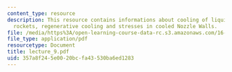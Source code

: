 ```yaml
---
content_type: resource
description: This resource contains informations about cooling of liquid propellant
  rockets, regenerative cooling and stresses in cooled Nozzle Walls.
file: /media/https%3A/open-learning-course-data-rc.s3.amazonaws.com/16-512-rocket-propulsion-fall-2005/357a8f245e0020bcfa43530ba6ed1283_lecture_9.pdf
file_type: application/pdf
resourcetype: Document
title: lecture_9.pdf
uid: 357a8f24-5e00-20bc-fa43-530ba6ed1283
---
```

